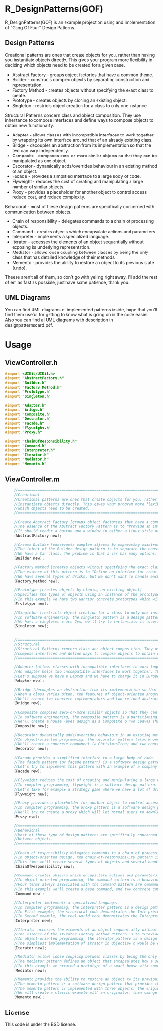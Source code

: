 R_DesignPatterns(GOF)
=================

R_DesignPatterns(GOF) is an example project on using and implementation of “Gang Of Four” Design Patterns.

Design Patterns
---------
Creational patterns are ones that create objects for you, rather than having you instantiate objects directly. This gives your program more flexibility in deciding which objects need to be created for a given case.

- Abstract Factory - groups object factories that have a common theme.
- Builder - constructs complex objects by separating construction and representation.
- Factory Method - creates objects without specifying the exact class to create.
- Prototype - creates objects by cloning an existing object.
- Singleton - restricts object creation for a class to only one instance.

Structural Patterns concern class and object composition. They use inheritance to compose interfaces and define ways to compose objects to obtain new functionality.    

- Adapter - allows classes with incompatible interfaces to work together by wrapping its own interface around that of an already existing class.
- Bridge - decouples an abstraction from its implementation so that the two can vary independently.
- Composite - composes zero-or-more similar objects so that they can be manipulated as one object.
- Decorator - dynamically adds/overrides behaviour in an existing method of an object.
- Facade - provides a simplified interface to a large body of code.
- Flyweight - reduces the cost of creating and manipulating a large number of similar objects.
- Proxy - provides a placeholder for another object to control access, reduce cost, and reduce complexity.

Behavioral - most of these design patterns are specifically concerned with communication between objects.

- Chain of responsibility - delegates commands to a chain of processing objects.
- Command - creates objects which encapsulate actions and parameters.
- Interpreter - implements a specialized language.
- Iterator - accesses the elements of an object sequentially without exposing its underlying representation.
- Mediator - allows loose coupling between classes by being the only class that has detailed knowledge of their methods.
- Memento - provides the ability to restore an object to its previous state (undo).


Theese aren’t all of them, so don’t go with yelling right away, i’ll add the rest of em as fast as possible, just have some patience, thank you.

UML Diagrams
----------
You can find UML diagrams of implemented patterns inside, hope that you’ll find them useful for getting to know what is going on in the code easier.
Also you can find al UML diagrams with description in designpatternscard.pdf.

Usage
=====

ViewController.h
-------------
```Objective-C
#import <UIKit/UIKit.h>
#import "AbstractFactory.h"
#import "Builder.h"
#import "Factory Method.h"
#import "Prototype.h"
#import "Singleton.h"

#import "Adapter.h"
#import "Bridge.h"
#import "Composite.h"
#import "Decorator.h"
#import "Facade.h"
#import "Flyweight.h"
#import "Proxy.h"

#import "ChainOfResponsibility.h"
#import "Command.h"
#import "Interpreter.h"
#import "Iterator.h"
#import "Mediator.h"
#import "Memento.h"
```

ViewController.m
-------------
```Objective-C
    //======================================================================================//
    //Creational                                                                            //
    //Creational patterns are ones that create objects for you, rather than having you      //
    //instantiate objects directly. This gives your program more flexibility in deciding    //
    //which objects need to be created.                                                     //
    //======================================================================================//
    
    //Create Abstract Factory [groups object factories that have a common theme]
    //The essence of the Abstract Factory Pattern is to "Provide an interface for creating families of related or dependent objects without specifying their concrete classes."
    //It should render a button and a window in either a Linux style or iOS style depending on which kind of factory was used. Note that the Application has no idea what kind of GUIFactory it is given or even what kind of Button that factory creates
    [AbstractFactory new];
    
    //Create Builder [constructs complex objects by separating construction and representation]
    //The intent of the Builder design pattern is to separate the construction of a complex object from its representation. By doing so, the same construction process can create different representations.
    //We have a Car class. The problem is that a car has many options. The combination of each option would lead to a huge list of constructors for this class. So we will create a builder class, CarBuilder. We will send to the CarBuilder each car option step by step and then construct the final car with the right options.
    [Builder new];
    
    //Factory method [creates objects without specifying the exact class to create]
    //The essence of this pattern is to "Define an interface for creating an object, but let the classes that implement the interface decide which class to instantiate. The Factory method lets a class defer instantiation to subclasses."
    //We have several types of drinks, but we don't want to handle each concrete product, for universality we want to operate only with Product Interface, so we'll create a creator for concrete products which will handle them. So we'll just have to tell wich creator should create our drink.
    [Factory_Method new];
    
    //Prototype [creates objects by cloning an existing object]
    //Specifies the types of objects using an instance of the prototype and creates new objects by copying this prototype. Simply put, this pattern creates objects via cloning instead of creating another object using constructor.
    //In this example we have two warrior concrete prototypes which will be cloned to create two different warriors, which have different types aswell.
    [Prototype new];
    
    //Singleton [restricts object creation for a class to only one instance]
    //In software engineering, the singleton pattern is a design pattern that restricts the Instantiation of a class to one object. This is useful when exactly one object is needed to coordinate actions across the system. The concept is sometimes generalized to systems that operate more efficiently when only one object exists, or that restrict the instantiation to a certain number of objects. The term comes from the mathematical concept of a singleton.
    //We have a singleton class God, we'll try to instantiate it several times let's see what happens.
    [Singleton new];
    
    
    //======================================================================================//
    //Structural                                                                            //
    //Structural Patterns concern class and object composition. They use inheritance to     //
    //compose interfaces and define ways to compose objects to obtain new functionality.    //
    //======================================================================================//
    
    //Adapter [allows classes with incompatible interfaces to work together by wrapping its own interface around that of an already existing class]
    //An adapter helps two incompatible interfaces to work together. This is the real world definition for an adapter. Adapter design pattern is used when you want two different classes with incompatible interfaces to work together. Interfaces may be incompatible but the inner functionality should suit the need. The Adapter pattern allows otherwise incompatible classes to work together by converting the interface of one class into an interface expected by the clients.
    //Let's suppose we have a Laptop and we have to charge it in Europe first, with european standard, and then we'll have to travel to US, and we'll need to charge it there, what do we do? of course we'll use an adapter, so let's try to do the same programatically, and see how it goes.
    [Adapter new];
    
    //Bridge [decouples an abstraction from its implementation so that the two can vary independently]
    //When a class varies often, the features of object-oriented programming become very useful because changes to a program's code can be made easily with minimal prior knowledge about the program. The bridge pattern is useful when both the class as well as what it does vary often. The class itself can be thought of as the implementation and what the class can do as the abstraction. The bridge pattern can also be thought of as two layers of abstraction.
    //We'll create two concrete implementators and two refined abstractions, then we'll try to dynamicaly change the implementators, and see how those will behave.
    [Bridge new];
    
    //Composite composes zero-or-more similar objects so that they can be manipulated as one object.
    //In software engineering, the composite pattern is a partitioning design pattern. The composite pattern describes that a group of objects are to be treated in the same way as a single instance of an object. The intent of a composite is to "compose" objects into tree structures to represent part-whole hierarchies. Implementing the composite pattern lets clients treat individual objects and compositions uniformly.
    //We'll create a house level design as a Composite o two Leaves (Materials and Dimentions), then we'll make the house design.
    [Composite new];
    
    //Decorator dynamically adds/overrides behaviour in an existing method of an object.
    //In object-oriented programming, the decorator pattern (also known as Wrapper, an alternative naming shared with the Adapter pattern) is a design pattern that allows behavior to be added to an individual object, either statically or dynamically, without affecting the behavior of other objects from the same class. The decorator pattern can be used to extend (decorate) the functionality of a certain object statically, or in some cases at run-time, independently of other instances of the same class, provided some groundwork is done at design time. This is achieved by designing a new decorator class that wraps the original class.
    //We'll create a concrete component (a ChristmasTree) and two concrete decorators (ChristmasTreeDecorator) which override a behaviour of that component.
    [Decorator new];
    
    //Facade provides a simplified interface to a large body of code.
    //The facade pattern (or façade pattern) is a software design pattern commonly used with object-oriented programming. The name is by analogy to an architectural facade.A facade is an object that provides a simplified interface to a larger body of code, such as a class library
    //Let's try to implement this pattern with an example of a company where Secretary(Facade) handles everything The Boss[Client] asks.
    [Facade new];
    
    //Flyweight reduces the cost of creating and manipulating a large number of similar objects.
    //In computer programming, flyweight is a software design pattern. A flyweight is an object that minimizes memory use by sharing as much data as possible with other similar objects; it is a way to use objects in large numbers when a simple repeated representation would use an unacceptable amount of memory. Often some parts of the object state can be shared, and it is common practice to hold them in external data structures and pass them to the flyweight objects temporarily when they are used.
    //Let's take for example a strategy game where we have a lot of dragons and goblins, an wehave to create 50 thousands of dragons and 50 thousands of goblins. If every one of them will try to load their resources from our disk, then we'll run out of RAM or our game will be very slow. That's where we'll try to use Flyweight pattern.
    [Flyweight new];
    
    //Proxy provides a placeholder for another object to control access, reduce cost, and reduce complexity.
    //In computer programming, the proxy pattern is a software design pattern. A proxy, in its most general form, is a class functioning as an interface to something else. The proxy could interface to anything: a network connection, a large object in memory, a file, or some other resource that is expensive or impossible to duplicate.
    //We'll try to create a proxy which will let normal users to download files with normal speed, and pro users, with very fast speed. Then we'll create two users, pro and normal, and we'll try to download files with maximum speed.
    [Proxy new];
    
    //======================================================================================//
    //Behavioral                                                                            //
    //Most of these type of design patterns are specifically concerned with communication   //
    //between objects.                                                                      //
    //======================================================================================//
    
    //Chain of responsibility delegates commands to a chain of processing objects.
    //In object-oriented design, the chain-of-responsibility pattern is a design pattern consisting of a source of command objects and a series of processing objects.[1] Each processing object contains logic that defines the types of command objects that it can handle; the rest are passed to the next processing object in the chain. A mechanism also exists for adding new processing objects to the end of this chain.
    //This time we'll create several types of objects and several handlers for them, then we'll set a chain of responsibility for those handlers and try to handle intems.
    [ChainOfResponsibility new];
    
    //Command creates objects which encapsulate actions and parameters.
    //In object-oriented programming, the command pattern is a behavioral design pattern in which an object is used to represent and encapsulate all the information needed to call a method at a later time. This information includes the method name, the object that owns the method and values for the method parameters.
    //Four terms always associated with the command pattern are command, receiver, invoker and client. A command object has a receiver object and invokes a method of the receiver in a way that is specific to that receiver's class. The receiver then does the work. A command object is separately passed to an invoker object, which invokes the command, and optionally does bookkeeping about the command execution. Any command object can be passed to the same invoker object. Both an invoker object and several command objects are held by a client object. The client contains the decision making about which commands to execute at which points. To execute a command, it passes the command object to the invoker object.
    //In this example we'll create a base command, and two concrete commmands that can be executed and undo, and a command executor [manager] to execute/undo commands. First command can change a string, and undo that action, cause it saves the original string. The second one does the same with an integer. As we can see our Command executor can execute/undo specific commands or, even all of them.
    [Command new];
    
    //Interpreter implements a specialized language.
    //In computer programming, the interpreter pattern is a design pattern that specifies how to evaluate sentences in a language. The basic idea is to have a class for each symbol (terminal or nonterminal) in a specialized computer language. The syntax tree of a sentence in the language is an instance of the composite pattern and is used to evaluate (interpret) the sentence.
    //In First example, the structural code demonstrates the Interpreter patterns, which using a defined grammer, provides the interpreter that processes parsed statements.
    //In Second example, the real-world code demonstrates the Interpreter pattern which is used to convert a Roman numeral to a decimal.
    [Interpreter new];

    //Iterator accesses the elements of an object sequentially without exposing its underlying representation.
    //The essence of the Iterator Factory method Pattern is to "Provide a way to access the elements of an aggregate object sequentially without exposing its underlying representation.".
    //In object-oriented programming, the iterator pattern is a design pattern in which an iterator is used to traverse a container and access the container's elements. The iterator pattern decouples algorithms from containers; in some cases, algorithms are necessarily container-specific and thus cannot be decoupled.
    //The simpliest implementation of itrator in Objective c would be enumerator. For our example let's create a warehouse with good and bad items, and two iterators which would show us items of both types.
    [Iterator new];
    
    //Mediator allows loose coupling between classes by being the only class that has detailed knowledge of their methods.
    //The mediator pattern defines an object that encapsulates how a set of objects interact. This pattern is considered to be a behavioral pattern due to the way it can alter the program's running behavior
    //In this example we created a prototype of a smart house with some modules, and a centrall processor to take care of everything.
    [Mediator new];

    //Memento provides the ability to restore an object to its previous state (undo).
    //The memento pattern is a software design pattern that provides the ability to restore an object to its previous state (undo via rollback).
    //The memento pattern is implemented with three objects: the originator, a caretaker and a memento. The originator is some object that has an internal state. The caretaker is going to do something to the originator, but wants to be able to undo the change. The caretaker first asks the originator for a memento object. Then it does whatever operation (or sequence of operations) it was going to do. To roll back to the state before the operations, it returns the memento object to the originator. The memento object itself is an opaque object (one which the caretaker cannot, or should not, change). When using this pattern, care should be taken if the originator may change other objects or resources - the memento pattern operates on a single object.
    //We will create a classic example with an originator, then change state couple of times, and load state back.
    [Memento new];
```

License
--------

This code is under the BSD license.
